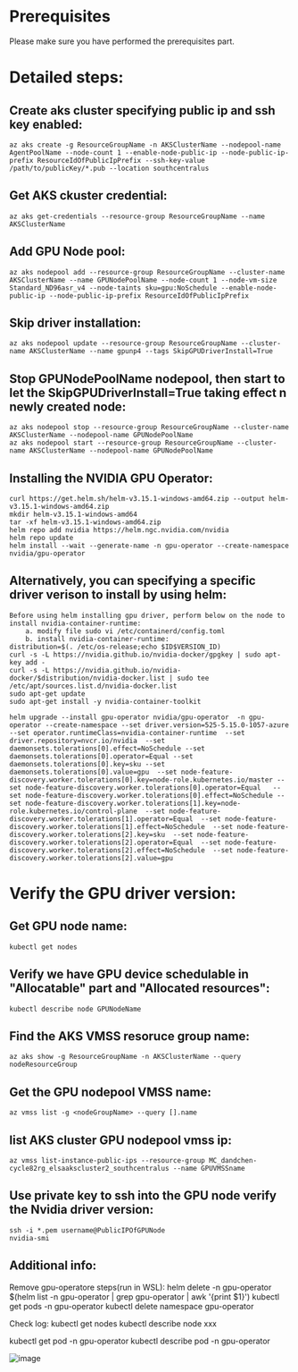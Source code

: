 # Prerequisites
Please make sure you have performed the prerequisites part.

# Detailed steps:
## Create aks cluster specifying public ip and ssh key enabled:
```
az aks create -g ResourceGroupName -n AKSClusterName --nodepool-name AgentPoolName --node-count 1 --enable-node-public-ip --node-public-ip-prefix ResourceIdOfPublicIpPrefix --ssh-key-value /path/to/publicKey/*.pub --location southcentralus
```

## Get AKS ckuster credential:
```
az aks get-credentials --resource-group ResourceGroupName --name AKSClusterName
```

## Add GPU Node pool:
```
az aks nodepool add --resource-group ResourceGroupName --cluster-name AKSClusterName --name GPUNodePoolName --node-count 1 --node-vm-size Standard_ND96asr_v4 --node-taints sku=gpu:NoSchedule --enable-node-public-ip --node-public-ip-prefix ResourceIdOfPublicIpPrefix
```

## Skip driver installation:
```
az aks nodepool update --resource-group ResourceGroupName --cluster-name AKSClusterName --name gpunp4 --tags SkipGPUDriverInstall=True
```

## Stop GPUNodePoolName nodepool, then start to let the SkipGPUDriverInstall=True taking effect n newly created node:
```
az aks nodepool stop --resource-group ResourceGroupName --cluster-name AKSClusterName --nodepool-name GPUNodePoolName
az aks nodepool start --resource-group ResourceGroupName --cluster-name AKSClusterName --nodepool-name GPUNodePoolName
```

## Installing the NVIDIA GPU Operator:
```
curl https://get.helm.sh/helm-v3.15.1-windows-amd64.zip --output helm-v3.15.1-windows-amd64.zip
mkdir helm-v3.15.1-windows-amd64
tar -xf helm-v3.15.1-windows-amd64.zip 
helm repo add nvidia https://helm.ngc.nvidia.com/nvidia 
helm repo update
helm install --wait --generate-name -n gpu-operator --create-namespace nvidia/gpu-operator
```

## Alternatively, you can specifying a specific driver verison to install by using helm:
```
Before using helm installing gpu driver, perform below on the node to install nvidia-container-runtime:
	a. modify file sudo vi /etc/containerd/config.toml 
	b. install nvidia-container-runtime:
distribution=$(. /etc/os-release;echo $ID$VERSION_ID)
curl -s -L https://nvidia.github.io/nvidia-docker/gpgkey | sudo apt-key add -
curl -s -L https://nvidia.github.io/nvidia-docker/$distribution/nvidia-docker.list | sudo tee /etc/apt/sources.list.d/nvidia-docker.list
sudo apt-get update
sudo apt-get install -y nvidia-container-toolkit

helm upgrade --install gpu-operator nvidia/gpu-operator  -n gpu-operator --create-namespace --set driver.version=525-5.15.0-1057-azure --set operator.runtimeClass=nvidia-container-runtime  --set driver.repository=nvcr.io/nvidia  --set daemonsets.tolerations[0].effect=NoSchedule --set daemonsets.tolerations[0].operator=Equal --set daemonsets.tolerations[0].key=sku --set daemonsets.tolerations[0].value=gpu  --set node-feature-discovery.worker.tolerations[0].key=node-role.kubernetes.io/master --set node-feature-discovery.worker.tolerations[0].operator=Equal   --set node-feature-discovery.worker.tolerations[0].effect=NoSchedule --set node-feature-discovery.worker.tolerations[1].key=node-role.kubernetes.io/control-plane  --set node-feature-discovery.worker.tolerations[1].operator=Equal  --set node-feature-discovery.worker.tolerations[1].effect=NoSchedule  --set node-feature-discovery.worker.tolerations[2].key=sku  --set node-feature-discovery.worker.tolerations[2].operator=Equal  --set node-feature-discovery.worker.tolerations[2].effect=NoSchedule  --set node-feature-discovery.worker.tolerations[2].value=gpu 
```

# Verify the GPU driver version:
## Get GPU node name:
```
kubectl get nodes
```

## Verify we have GPU device schedulable in "Allocatable" part and "Allocated resources":
```
kubectl describe node GPUNodeName
```

## Find the AKS VMSS resoruce group name:
```
az aks show -g ResourceGroupName -n AKSClusterName --query nodeResourceGroup
```

## Get the GPU nodepool VMSS name:
```
az vmss list -g <nodeGroupName> --query [].name
```

## list AKS cluster GPU nodepool vmss ip:
```
az vmss list-instance-public-ips --resource-group MC_dandchen-cycle82rg_elsaakscluster2_southcentralus --name GPUVMSSname
```

## Use private key to ssh into the GPU node verify the Nvidia driver version:
```
ssh -i *.pem username@PublicIPOfGPUNode
nvidia-smi
```

## Additional info:
Remove gpu-operatore steps(run in WSL):
helm delete -n gpu-operator $(helm list -n gpu-operator | grep gpu-operator | awk '{print $1}')
kubectl get pods -n gpu-operator
kubectl delete namespace gpu-operator

Check log:
kubectl get nodes
kubectl describe node xxx

kubectl get pod -n gpu-operator
kubectl describe pod <pod-name> -n gpu-operator

![image](https://github.com/user-attachments/assets/f22f66d6-e268-4041-9080-d503c778bb02)
